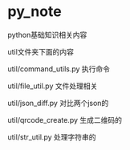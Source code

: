 # py_note
python基础知识相关内容



util文件夹下面的内容

util/command_utils.py 执行命令

util/file_util.py 文件处理相关

util/json_diff.py 对比两个json的

util/qrcode_create.py 生成二维码的

util/str_util.py 处理字符串的